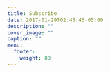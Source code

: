 ```yaml
---
title: Subscribe
date: 2017-01-29T02:45:46-05:00
description: ""
cover_image: ""
caption: ""
menu:
  footer:
    weight: 80
---
```

